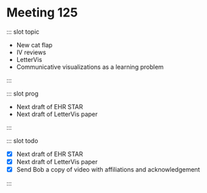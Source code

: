 # Meeting 125

<Meeting index="125" members="Bob, Elif, Mohammed, Wang" date="3 May 2021 11:00" nextDate="10 May 2021 11:00">

::: slot topic

- New cat flap
- IV reviews
- LetterVis
- Communicative visualizations as a learning problem

:::

::: slot prog

- Next draft of EHR STAR
- Next draft of LetterVis paper

:::

::: slot todo

- [x] Next draft of EHR STAR
- [x] Next draft of LetterVis paper
- [x] Send Bob a copy of video with affiliations and acknowledgement

:::

</Meeting>
